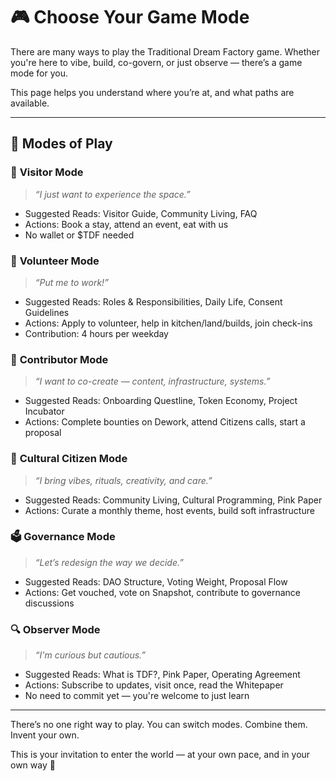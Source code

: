 # 🎮 Choose Your Game Mode

There are many ways to play the Traditional Dream Factory game.
Whether you're here to vibe, build, co-govern, or just observe — there’s a game mode for you.

This page helps you understand where you’re at, and what paths are available.

---

## 🧭 Modes of Play

### 🌿 **Visitor Mode**
> *“I just want to experience the space.”*
- Suggested Reads: Visitor Guide, Community Living, FAQ
- Actions: Book a stay, attend an event, eat with us
- No wallet or $TDF needed

### 💪 **Volunteer Mode**
> *“Put me to work!”*
- Suggested Reads: Roles & Responsibilities, Daily Life, Consent Guidelines
- Actions: Apply to volunteer, help in kitchen/land/builds, join check-ins
- Contribution: 4 hours per weekday

### 🧠 **Contributor Mode**
> *“I want to co-create — content, infrastructure, systems.”*
- Suggested Reads: Onboarding Questline, Token Economy, Project Incubator
- Actions: Complete bounties on Dework, attend Citizens calls, start a proposal

### 🧘 **Cultural Citizen Mode**
> *“I bring vibes, rituals, creativity, and care.”*
- Suggested Reads: Community Living, Cultural Programming, Pink Paper
- Actions: Curate a monthly theme, host events, build soft infrastructure

### 🗳 **Governance Mode**
> *“Let’s redesign the way we decide.”*
- Suggested Reads: DAO Structure, Voting Weight, Proposal Flow
- Actions: Get vouched, vote on Snapshot, contribute to governance discussions

### 🔍 **Observer Mode**
> *“I'm curious but cautious.”*
- Suggested Reads: What is TDF?, Pink Paper, Operating Agreement
- Actions: Subscribe to updates, visit once, read the Whitepaper
- No need to commit yet — you're welcome to just learn

---

There’s no one right way to play.
You can switch modes. Combine them. Invent your own.

This is your invitation to enter the world — at your own pace, and in your own way 🌈
